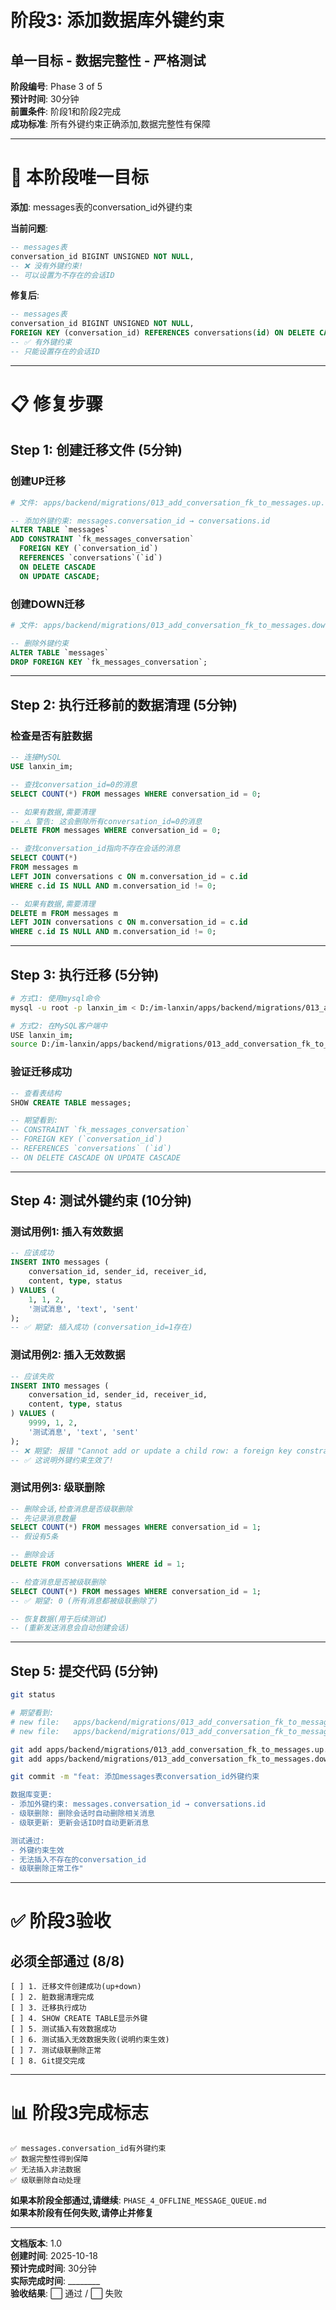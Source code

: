 # 阶段3: 添加数据库外键约束
## 单一目标 - 数据完整性 - 严格测试

**阶段编号**: Phase 3 of 5  
**预计时间**: 30分钟  
**前置条件**: 阶段1和阶段2完成  
**成功标准**: 所有外键约束正确添加,数据完整性有保障

---

# 🎯 本阶段唯一目标

**添加**: messages表的conversation_id外键约束

**当前问题**:
```sql
-- messages表
conversation_id BIGINT UNSIGNED NOT NULL,
-- ❌ 没有外键约束!
-- 可以设置为不存在的会话ID
```

**修复后**:
```sql
-- messages表
conversation_id BIGINT UNSIGNED NOT NULL,
FOREIGN KEY (conversation_id) REFERENCES conversations(id) ON DELETE CASCADE
-- ✅ 有外键约束
-- 只能设置存在的会话ID
```

---

# 📋 修复步骤

## Step 1: 创建迁移文件 (5分钟)

### 创建UP迁移

```bash
# 文件: apps/backend/migrations/013_add_conversation_fk_to_messages.up.sql
```

```sql
-- 添加外键约束: messages.conversation_id → conversations.id
ALTER TABLE `messages` 
ADD CONSTRAINT `fk_messages_conversation` 
  FOREIGN KEY (`conversation_id`) 
  REFERENCES `conversations`(`id`) 
  ON DELETE CASCADE
  ON UPDATE CASCADE;
```

### 创建DOWN迁移

```bash
# 文件: apps/backend/migrations/013_add_conversation_fk_to_messages.down.sql
```

```sql
-- 删除外键约束
ALTER TABLE `messages` 
DROP FOREIGN KEY `fk_messages_conversation`;
```

---

## Step 2: 执行迁移前的数据清理 (5分钟)

### 检查是否有脏数据

```sql
-- 连接MySQL
USE lanxin_im;

-- 查找conversation_id=0的消息
SELECT COUNT(*) FROM messages WHERE conversation_id = 0;

-- 如果有数据,需要清理
-- ⚠️ 警告: 这会删除所有conversation_id=0的消息
DELETE FROM messages WHERE conversation_id = 0;

-- 查找conversation_id指向不存在会话的消息
SELECT COUNT(*) 
FROM messages m
LEFT JOIN conversations c ON m.conversation_id = c.id
WHERE c.id IS NULL AND m.conversation_id != 0;

-- 如果有数据,需要清理
DELETE m FROM messages m
LEFT JOIN conversations c ON m.conversation_id = c.id
WHERE c.id IS NULL AND m.conversation_id != 0;
```

---

## Step 3: 执行迁移 (5分钟)

```bash
# 方式1: 使用mysql命令
mysql -u root -p lanxin_im < D:/im-lanxin/apps/backend/migrations/013_add_conversation_fk_to_messages.up.sql

# 方式2: 在MySQL客户端中
USE lanxin_im;
source D:/im-lanxin/apps/backend/migrations/013_add_conversation_fk_to_messages.up.sql;
```

### 验证迁移成功

```sql
-- 查看表结构
SHOW CREATE TABLE messages;

-- 期望看到:
-- CONSTRAINT `fk_messages_conversation` 
-- FOREIGN KEY (`conversation_id`) 
-- REFERENCES `conversations` (`id`) 
-- ON DELETE CASCADE ON UPDATE CASCADE
```

---

## Step 4: 测试外键约束 (10分钟)

### 测试用例1: 插入有效数据

```sql
-- 应该成功
INSERT INTO messages (
    conversation_id, sender_id, receiver_id, 
    content, type, status
) VALUES (
    1, 1, 2, 
    '测试消息', 'text', 'sent'
);
-- ✅ 期望: 插入成功 (conversation_id=1存在)
```

### 测试用例2: 插入无效数据

```sql
-- 应该失败
INSERT INTO messages (
    conversation_id, sender_id, receiver_id, 
    content, type, status
) VALUES (
    9999, 1, 2, 
    '测试消息', 'text', 'sent'
);
-- ❌ 期望: 报错 "Cannot add or update a child row: a foreign key constraint fails"
-- ✅ 这说明外键约束生效了!
```

### 测试用例3: 级联删除

```sql
-- 删除会话,检查消息是否级联删除
-- 先记录消息数量
SELECT COUNT(*) FROM messages WHERE conversation_id = 1;
-- 假设有5条

-- 删除会话
DELETE FROM conversations WHERE id = 1;

-- 检查消息是否被级联删除
SELECT COUNT(*) FROM messages WHERE conversation_id = 1;
-- ✅ 期望: 0 (所有消息都被级联删除了)

-- 恢复数据(用于后续测试)
-- (重新发送消息会自动创建会话)
```

---

## Step 5: 提交代码 (5分钟)

```bash
git status

# 期望看到:
# new file:   apps/backend/migrations/013_add_conversation_fk_to_messages.up.sql
# new file:   apps/backend/migrations/013_add_conversation_fk_to_messages.down.sql

git add apps/backend/migrations/013_add_conversation_fk_to_messages.up.sql
git add apps/backend/migrations/013_add_conversation_fk_to_messages.down.sql

git commit -m "feat: 添加messages表conversation_id外键约束

数据库变更:
- 添加外键约束: messages.conversation_id → conversations.id
- 级联删除: 删除会话时自动删除相关消息
- 级联更新: 更新会话ID时自动更新消息

测试通过:
- 外键约束生效
- 无法插入不存在的conversation_id
- 级联删除正常工作"
```

---

# ✅ 阶段3验收

## 必须全部通过 (8/8)

```
[ ] 1. 迁移文件创建成功(up+down)
[ ] 2. 脏数据清理完成
[ ] 3. 迁移执行成功
[ ] 4. SHOW CREATE TABLE显示外键
[ ] 5. 测试插入有效数据成功
[ ] 6. 测试插入无效数据失败(说明约束生效)
[ ] 7. 测试级联删除正常
[ ] 8. Git提交完成
```

---

# 📊 阶段3完成标志

```
✅ messages.conversation_id有外键约束
✅ 数据完整性得到保障
✅ 无法插入非法数据
✅ 级联删除自动处理
```

**如果本阶段全部通过,请继续**: `PHASE_4_OFFLINE_MESSAGE_QUEUE.md`  
**如果本阶段有任何失败,请停止并修复**

---

**文档版本**: 1.0  
**创建时间**: 2025-10-18  
**预计完成时间**: 30分钟  
**实际完成时间**: ________  
**验收结果**: ⬜ 通过 / ⬜ 失败

